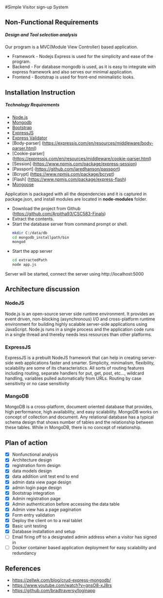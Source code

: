 #Simple Visitor sign-up System

## Non-Functional Requirements 

##### Design and Tool selection analysis
Our program is a MVC(Module View Controller) based application.
* Framework - Nodejs Express  is used for the simplicity and ease of the program.
* Backend - For database mongodb is used, as it is easy to integrate with express framework and also serves our minimal application.
* Frontend - Bootstrap is used for front-end minimalistic looks.

## Installation Instruction

##### Technology Requirements
* [Node.js](https://nodejs.org/) 
* [Mongodb](https://www.mongodb.com)
* [Bootstrap](https://getbootstrap.com/)
* [ExpressJS](https://expressjs.com/)
* [Express Validator](https://www.npmjs.com/package/express-validator)
* [Body-parser] (https://expressjs.com/en/resources/middleware/body-parser.html)
* [Cookie-parser] (https://expressjs.com/en/resources/middleware/cookie-parser.html)
* [Session] (https://www.npmjs.com/package/express-session)
* [Passport] (https://github.com/jaredhanson/passport)
* [Bcrypt] (https://www.npmjs.com/package/bcrypt)
* [Flash] (https://www.npmjs.com/package/express-flash)
* [Mongoose](http://mongoosejs.com/)

Application is packaged with all the dependencies and it is captured in package.json, and install modules are located in **node-modules** folder.
* Download the project from Github (https://github.com/Arpitha93/CSC583-Finals)
* Extract the contents.
* Start the database server from command prompt or shell.
    ```sh
    mkdir C:/data/db
    cd mongodb_installpath/bin
    mongod
    ```
* Start the app server
    ```sh
    cd extractedPath
    node app.js
    ```
Server will be started, connect the server using http://localhost:5000 

## Architecture discussion

### NodeJS
Node.js is an open-source server side runtime environment. It provides an event driven, non-blocking (asynchronous) I/O and cross-platform runtime environment for building highly scalable server-side applications using JavaScript. Node.js runs in a single process and the application code runs in a single thread and thereby needs less resources than other platforms.

### ExpressJS
ExpressJS is a prebuilt NodeJS framework that can help in creating server-side web applications faster and smarter. Simplicity, minimalism, flexibility, scalability are some of its characteristics. All sorts of routing features including routing, separate handlers for put, get, post, etc..., wildcard handling, variables pulled automatically from URLs. Routing by case sensitivity or no case sensitivity 

### MangoDB
MongoDB is a cross-platform, document oriented database that provides, high performance, high availability, and easy scalability. MongoDB works on concept of collection and document. Any relational database has a typical schema design that shows number of tables and the relationship between these tables. While in MongoDB, there is no concept of relationship.

## Plan of action
- [x] Nonfunctional analysis
- [x] Architecture design
- [x] registration form design
- [x] data models design
- [x] data addition unit test end to end 
- [x] admin data view page design
- [x] admin login page design
- [x] Bootstrap integration
- [x] Admin registration page
- [x] Admin authentication before accessing the data table
- [x] Admin view has a page pagination
- [x] Form entry validation
- [x] Deploy the client on to a real tablet
- [x] Basic unit testing
- [x] Database installation and setup
- [ ] Email firing off to a designated admin address when a visitor has signed in
- [ ] Docker container based application deployment for easy scalability and redundancy

References
----------------
* https://zellwk.com/blog/crud-express-mongodb/
* https://www.youtube.com/watch?v=gnsO8-xJ8rs
* https://github.com/bradtraversy/loginapp








